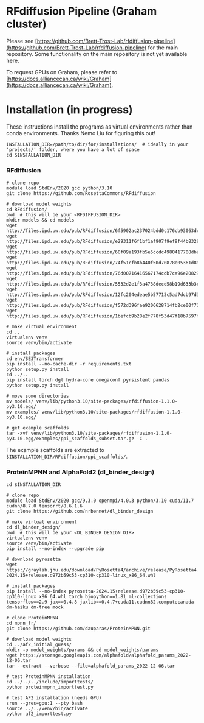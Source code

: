 # RFdiffusion Pipeline (Graham cluster)

Please see [https://github.com/Brett-Trost-Lab/rfdiffusion-pipeline](https://github.com/Brett-Trost-Lab/rfdiffusion-pipeline) for the main repository. Some functionality on the main repository is not yet available here.

To request GPUs on Graham, please refer to [https://docs.alliancecan.ca/wiki/Graham](https://docs.alliancecan.ca/wiki/Graham).

# Installation (in progress)

These instructions install the programs as virtual environments rather than conda environments. Thanks Nemo Liu for figuring this out!
```
INSTALLATION_DIR=/path/to/dir/for/installations/  # ideally in your 'projects/' folder, where you have a lot of space
cd $INSTALLATION_DIR
```

### RFdiffusion
```
# clone repo
module load StdEnv/2020 gcc python/3.10
git clone https://github.com/RosettaCommons/RFdiffusion

# download model weights
cd RFdiffusion/
pwd  # this will be your <RFDIFFUSION_DIR>
mkdir models && cd models
wget http://files.ipd.uw.edu/pub/RFdiffusion/6f5902ac237024bdd0c176cb93063dc4/Base_ckpt.pt
wget http://files.ipd.uw.edu/pub/RFdiffusion/e29311f6f1bf1af907f9ef9f44b8328b/Complex_base_ckpt.pt
wget http://files.ipd.uw.edu/pub/RFdiffusion/60f09a193fb5e5ccdc4980417708dbab/Complex_Fold_base_ckpt.pt
wget http://files.ipd.uw.edu/pub/RFdiffusion/74f51cfb8b440f50d70878e05361d8f0/InpaintSeq_ckpt.pt
wget http://files.ipd.uw.edu/pub/RFdiffusion/76d00716416567174cdb7ca96e208296/InpaintSeq_Fold_ckpt.pt
wget http://files.ipd.uw.edu/pub/RFdiffusion/5532d2e1f3a4738decd58b19d633b3c3/ActiveSite_ckpt.pt
wget http://files.ipd.uw.edu/pub/RFdiffusion/12fc204edeae5b57713c5ad7dcb97d39/Base_epoch8_ckpt.pt
wget http://files.ipd.uw.edu/pub/RFdiffusion/f572d396fae9206628714fb2ce00f72e/Complex_beta_ckpt.pt
wget http://files.ipd.uw.edu/pub/RFdiffusion/1befcb9b28e2f778f53d47f18b7597fa/RF_structure_prediction_weights.pt

# make virtual environment
cd ..
virtualenv venv
source venv/bin/activate

# install packages
cd env/SE3Transformer
pip install --no-cache-dir -r requirements.txt
python setup.py install
cd ../..
pip install torch dgl hydra-core omegaconf pyrsistent pandas
python setup.py install

# move some directories
mv models/ venv/lib/python3.10/site-packages/rfdiffusion-1.1.0-py3.10.egg/
mv examples/ venv/lib/python3.10/site-packages/rfdiffusion-1.1.0-py3.10.egg/

# get example scaffolds
tar -xvf venv/lib/python3.10/site-packages/rfdiffusion-1.1.0-py3.10.egg/examples/ppi_scaffolds_subset.tar.gz -C .
```

The example scaffolds are extracted to `$INSTALLATION_DIR/RFdiffusion/ppi_scaffolds/`.

### ProteinMPNN and AlphaFold2 (dl_binder_design)
```
cd $INSTALLATION_DIR

# clone repo
module load StdEnv/2020 gcc/9.3.0 openmpi/4.0.3 python/3.10 cuda/11.7 cudnn/8.7.0 tensorrt/8.6.1.6
git clone https://github.com/nrbennet/dl_binder_design

# make virtual environment
cd dl_binder_design/
pwd  # this will be your <DL_BINDER_DESIGN_DIR>
virtualenv venv
source venv/bin/activate
pip install --no-index --upgrade pip

# download pyrosetta
wget https://graylab.jhu.edu/download/PyRosetta4/archive/release/PyRosetta4.Release.python310.ubuntu.wheel/pyrosetta-2024.15+release.d972b59c53-cp310-cp310-linux_x86_64.whl

# install packages
pip install --no-index pyrosetta-2024.15+release.d972b59c53-cp310-cp310-linux_x86_64.whl torch biopython==1.81 ml-collections tensorflow==2.9 jax==0.4.8 jaxlib==0.4.7+cuda11.cudnn82.computecanada dm-haiku dm-tree mock

# clone ProteinMPNN
cd mpnn_fr/
git clone https://github.com/dauparas/ProteinMPNN.git

# download model weights
cd ../af2_initial_guess/
mkdir -p model_weights/params && cd model_weights/params
wget https://storage.googleapis.com/alphafold/alphafold_params_2022-12-06.tar
tar --extract --verbose --file=alphafold_params_2022-12-06.tar

# test ProteinMPNN installation
cd ../../../include/importtests/
python proteinmpnn_importtest.py

# test AF2 installation (needs GPU)
srun --gres=gpu:1 --pty bash
source ../../venv/bin/activate
python af2_importtest.py
```
